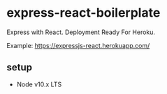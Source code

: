 # express-react-boilerplate

Express with React. Deployment Ready For Heroku.

Example: https://expressjs-react.herokuapp.com/

## setup
- Node v10.x LTS
